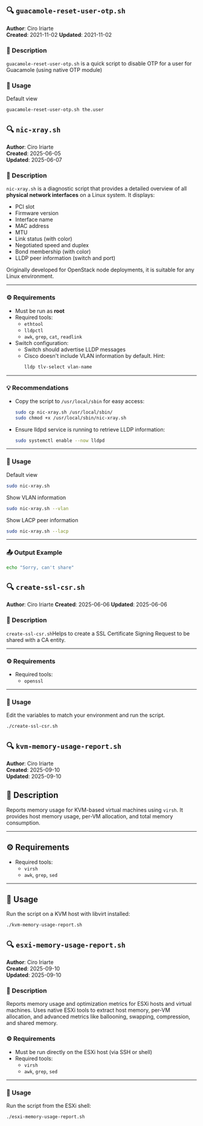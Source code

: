 ## 🔍 `guacamole-reset-user-otp.sh`

**Author**: Ciro Iriarte  
**Created**: 2021-11-02 
**Updated**: 2021-11-02  

### 📝 Description

`guacamole-reset-user-otp.sh` is a quick script to disable OTP for a user for Guacamole (using native OTP module)

### 🚀 Usage

Default view

```bash
guacamole-reset-user-otp.sh the.user
  ```

## 🔍 `nic-xray.sh`

**Author**: Ciro Iriarte  
**Created**: 2025-06-05  
**Updated**: 2025-06-07  

### 📝 Description

`nic-xray.sh` is a diagnostic script that provides a detailed overview of all **physical network interfaces** on a Linux system. It displays:

- PCI slot
- Firmware version
- Interface name
- MAC address
- MTU
- Link status (with color)
- Negotiated speed and duplex
- Bond membership (with color)
- LLDP peer information (switch and port)

Originally developed for OpenStack node deployments, it is suitable for any Linux environment.

---

### ⚙️ Requirements

- Must be run as **root**
- Required tools:
  - `ethtool`
  - `lldpctl`
  - `awk`, `grep`, `cat`, `readlink`
- Switch configuration:
  - Switch should advertise LLDP messages
  - Cisco doesn't include VLAN information by default.
    Hint:
    ```bash
    lldp tlv-select vlan-name
    ```

---

### 💡 Recommendations

- Copy the script to `/usr/local/sbin` for easy access:
  ```bash
  sudo cp nic-xray.sh /usr/local/sbin/
  sudo chmod +x /usr/local/sbin/nic-xray.sh
  ```

- Ensure lldpd service is running to retrieve LLDP information:
  ```bash
  sudo systemctl enable --now lldpd
  ```

---

### 🚀 Usage

Default view

```bash
sudo nic-xray.sh
  ```

Show VLAN information

```bash
sudo nic-xray.sh --vlan
```

Show LACP peer information

```bash
sudo nic-xray.sh --lacp
```

---

### 📤 Output Example

```bash
echo "Sorry, can't share"
```

## 🔍 `create-ssl-csr.sh`
**Author**: Ciro Iriarte
**Created**: 2025-06-06
**Updated**: 2025-06-06

### 📝 Description

`create-ssl-csr.sh`Helps to create a SSL Certificate Signing Request to be shared with a CA entity.

---

### ⚙️ Requirements

- Required tools:
  - `openssl`

---

### 🚀 Usage

Edit the variables to match your environment and run the script.

```bash
./create-ssl-csr.sh
```

## 🔍 `kvm-memory-usage-report.sh`
**Author**: Ciro Iriarte  
**Created**: 2025-09-10  
**Updated**: 2025-09-10  

## 📝 Description

Reports memory usage for KVM-based virtual machines using `virsh`. It provides host memory usage, per-VM allocation, and total memory consumption.

---

## ⚙️ Requirements

- Required tools:
  - `virsh`
  - `awk`, `grep`, `sed`

---

## 🚀 Usage

Run the script on a KVM host with libvirt installed:

```bash
./kvm-memory-usage-report.sh
```

## 🔍 `esxi-memory-usage-report.sh`
**Author**: Ciro Iriarte  
**Created**: 2025-09-10  
**Updated**: 2025-09-10  

### 📝 Description

Reports memory usage and optimization metrics for ESXi hosts and virtual machines. Uses native ESXi tools to extract host memory, per-VM allocation, and advanced metrics like ballooning, swapping, compression, and shared memory.

### ⚙️ Requirements

- Must be run directly on the ESXi host (via SSH or shell)
- Required tools:
  - `virsh`
  - `awk`, `grep`, `sed`

---

### 🚀 Usage

Run the script from the ESXi shell:

```bash
./esxi-memory-usage-report.sh
```
